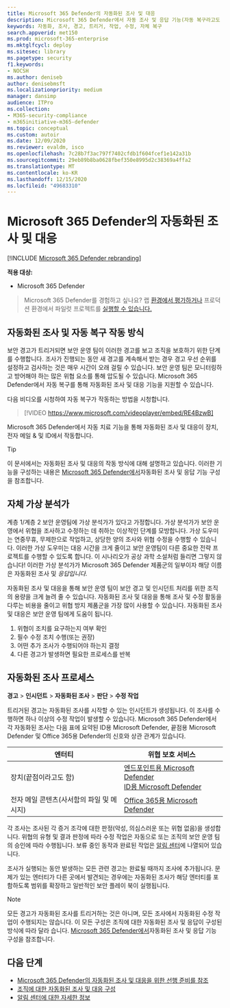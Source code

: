 ```yaml
---
title: Microsoft 365 Defender의 자동화된 조사 및 대응
description: Microsoft 365 Defender에서 자동 조사 및 응답 기능(자동 복구라고도 하는)에 대한 개요를 얻습니다.
keywords: 자동화, 조사, 경고, 트리거, 작업, 수정, 자체 복구
search.appverid: met150
ms.prod: microsoft-365-enterprise
ms.mktglfcycl: deploy
ms.sitesec: library
ms.pagetype: security
f1.keywords:
- NOCSH
ms.author: deniseb
author: denisebmsft
ms.localizationpriority: medium
manager: dansimp
audience: ITPro
ms.collection:
- M365-security-compliance
- m365initiative-m365-defender
ms.topic: conceptual
ms.custom: autoir
ms.date: 12/09/2020
ms.reviewer: evaldm, isco
ms.openlocfilehash: 7c28b7f3ac797f7402cfdb1f604fcef1e142a31b
ms.sourcegitcommit: 29eb89b8ba0628fbef350e8995d2c38369a4ffa2
ms.translationtype: MT
ms.contentlocale: ko-KR
ms.lasthandoff: 12/15/2020
ms.locfileid: "49683310"
---
```

# <a name="automated-investigation-and-response-in-microsoft-365-defender"></a>Microsoft 365 Defender의 자동화된 조사 및 대응

[!INCLUDE [Microsoft 365 Defender rebranding](../includes/microsoft-defender.md)]


**적용 대상:**
- Microsoft 365 Defender

> Microsoft 365 Defender를 경험하고 싶나요? 랩 [환경에서 평가하거나](https://aka.ms/mtp-trial-lab) 프로덕션 환경에서 파일럿 프로젝트를 [실행할 수 있습니다.](https://aka.ms/m365d-pilotplaybook)
>

## <a name="how-automated-investigation-and-self-healing-works"></a>자동화된 조사 및 자동 복구 작동 방식

보안 경고가 트리거되면 보안 운영 팀이 이러한 경고를 보고 조직을 보호하기 위한 단계를 수행합니다. 조사가 진행되는 동안 새 경고를 계속해서 받는 경우 경고 우선 순위를 설정하고 검사하는 것은 매우 시간이 오래 걸릴 수 있습니다. 보안 운영 팀은 모니터링하고 방어해야 하는 많은 위협 요소를 통해 압도될 수 있습니다. Microsoft 365 Defender에서 자동 복구를 통해 자동화된 조사 및 대응 기능을 지원할 수 있습니다.

다음 비디오를 시청하여 자동 복구가 작동하는 방법을 시청합니다.

> [!VIDEO https://www.microsoft.com/videoplayer/embed/RE4BzwB]

Microsoft 365 Defender에서 자동 치료 기능을 통해 자동화된 조사 및 대응이 장치, 전자 메일 & 및 ID에서 작동합니다.
 
> [!TIP]
> 이 문서에서는 자동화된 조사 및 대응의 작동 방식에 대해 설명하고 있습니다. 이러한 기능을 구성하는 내용은 [Microsoft 365 Defender에서](mtp-configure-auto-investigation-response.md)자동화된 조사 및 응답 기능 구성을 참조합니다.

## <a name="your-own-virtual-analyst"></a>자체 가상 분석가

계층 1/계층 2 보안 운영팀에 가상 분석가가 있다고 가정합니다. 가상 분석가가 보안 운영에서 위협을 조사하고 수정하는 데 취하는 이상적인 단계를 모방합니다. 가상 도우미는 연중무휴, 무제한으로 작업하고, 상당한 양의 조사와 위협 수정을 수행할 수 있습니다. 이러한 가상 도우미는 대응 시간을 크게 줄이고 보안 운영팀이 다른 중요한 전략 프로젝트를 수행할 수 있도록 합니다. 이 시나리오가 공상 과학 소설처럼 들리면 그렇지 않습니다! 이러한 가상 분석가가 Microsoft 365 Defender 제품군의 일부이자 해당 이름은 자동화된 조사 및 *응답입니다.*

자동화된 조사 및 대응을 통해 보안 운영 팀이 보안 경고 및 인시던트 처리를 위한 조직의 용량을 크게 늘려 줄 수 있습니다. 자동화된 조사 및 대응을 통해 조사 및 수정 활동을 다루는 비용을 줄이고 위협 방지 제품군을 가장 많이 사용할 수 있습니다. 자동화된 조사 및 대응은 보안 운영 팀에게 도움이 됩니다.

1. 위협이 조치를 요구하는지 여부 확인
2. 필수 수정 조치 수행(또는 권장)
3. 어떤 추가 조사가 수행되어야 하는지 결정
4. 다른 경고가 발생하면 필요한 프로세스를 반복

## <a name="the-automated-investigation-process"></a>자동화된 조사 프로세스

**경고** > **인시던트** > **자동화된 조사** > **판단** > **수정 작업**

트리거된 경고는 자동화된 조사를 시작할 수 있는 인시던트가 생성됩니다. 이 조사를 수행하면 하나 이상의 수정 작업이 발생할 수 있습니다. Microsoft 365 Defender에서 각 자동화된 조사는 다음 표에 요약된 ID용 Microsoft Defender, 끝점용 Microsoft Defender 및 Office 365용 Defender의 신호와 상관 관계가 있습니다. 

|엔터티 |위협 보호 서비스  |
|---------|---------|
|장치(끝점이라고도 함)     |[엔드포인트용 Microsoft Defender](https://docs.microsoft.com/windows/security/threat-protection/microsoft-defender-atp/automated-investigations)<br/>[ID용 Microsoft Defender](https://docs.microsoft.com/azure-advanced-threat-protection/what-is-atp) |      
|전자 메일 콘텐츠(사서함의 파일 및 메시지)     |[Office 365용 Microsoft Defender](https://docs.microsoft.com/microsoft-365/security/office-365-security/office-365-atp)         |

각 조사는 조사된 각 증거 조각에 대한 판정(악성, 의심스러운 또는 위협 없음)을 생성합니다. 위협의 유형 및 결과 판정에 따라 수정 작업은 자동으로 또는 조직의 보안 운영 팀의 승인에 따라 수행됩니다. 보류 중인 동작과 완료된 작업은 [알림 센터](mtp-action-center.md)에 나열되어 있습니다.

조사가 실행되는 동안 발생하는 모든 관련 경고는 완료될 때까지 조사에 추가됩니다. 문제가 있는 엔터티가 다른 곳에서 발견되는 경우에는 자동화된 조사가 해당 엔터티를 포함하도록 범위를 확장하고 일반적인 보안 플레이 북이 실행됩니다. 

> [!NOTE]
> 모든 경고가 자동화된 조사를 트리거하는 것은 아니며, 모든 조사에서 자동화된 수정 작업이 수행되지는 않습니다. 이 모든 구성은 조직에 대한 자동화된 조사 및 응답이 구성된 방식에 따라 달라 습니다. [Microsoft 365 Defender에서](mtp-configure-auto-investigation-response.md)자동화된 조사 및 응답 기능 구성을 참조합니다.


## <a name="next-steps"></a>다음 단계

- [Microsoft 365 Defender의 자동화된 조사 및 대응을 위한 선행 준비를 참조](mtp-configure-auto-investigation-response.md#prerequisites-for-automated-investigation-and-response-in-microsoft-365-defender)
- [조직에 대한 자동화된 조사 및 대응 구성](mtp-configure-auto-investigation-response.md)
- [알림 센터에 대한 자세한 정보](mtp-action-center.md)
